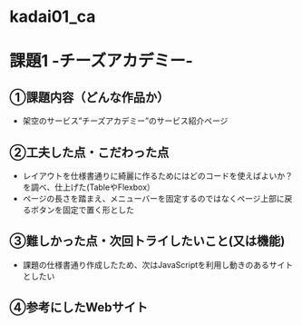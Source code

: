 # kadai01_ca

# 課題1 -チーズアカデミー-

## ①課題内容（どんな作品か）
- 架空のサービス”チーズアカデミー”のサービス紹介ページ

## ②工夫した点・こだわった点
- レイアウトを仕様書通りに綺麗に作るためにはどのコードを使えばよいか？を調べ、仕上げた(TableやFlexbox）
- ページの長さを踏まえ、メニューバーを固定するのではなくページ上部に戻るボタンを固定で置く形とした

## ③難しかった点・次回トライしたいこと(又は機能)
- 課題の仕様書通り作成したため、次はJavaScriptを利用し動きのあるサイトとしたい

## ④参考にしたWebサイト
